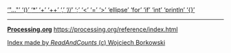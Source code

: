 [ ‘"..."’ ](https://openjdk.java.net/jeps/326)	[ ‘()’ ](https://processing.org/reference/parentheses.html)	[ ‘*’ ](https://processing.org/reference/multiply.html)	[ ‘+’ ](https://processing.org/reference/addition.html)	[ ‘++’ ](https://processing.org/reference/increment.html)	[ ‘,’ ](https://processing.org/reference/comma.html)	[ ‘//’ ](https://processing.org/reference/comment.html)	[ ‘;’ ](https://processing.org/reference/semicolon.html)	[ ‘<’ ](https://processing.org/reference/lessthan.html)	[ ‘=’ ](https://processing.org/reference/assign.html)	[ ‘>’ ](https://processing.org/reference/greaterthan.html)	[ ‘ellipse’ ](https://processing.org/reference/ellipse_.html)	[ ‘for’ ](https://processing.org/reference/for.html)	[ ‘if’ ](https://processing.org/reference/if.html)	[ ‘int’ ](https://processing.org/reference/int.html)	[ ‘println’ ](https://processing.org/reference/println_.html)	[ ‘{}’ ](https://processing.org/reference/curlybraces.html)	


----
[__Processing.org__](http://Processing.org/) <https://processing.org/reference/index.html>


[Index made by _ReadAndCounts_ (c) Wojciech Borkowski](https://github.com/borkowsk/bookProcessingEN/tree/main/33_extensions/readandcounts)

